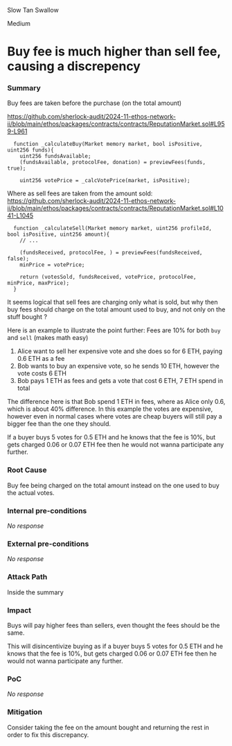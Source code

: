 Slow Tan Swallow

Medium

# Buy fee is much higher than sell fee, causing a discrepency

### Summary

Buy fees are taken before the purchase (on the total amount)

https://github.com/sherlock-audit/2024-11-ethos-network-ii/blob/main/ethos/packages/contracts/contracts/ReputationMarket.sol#L959-L961
```solidity
  function _calculateBuy(Market memory market, bool isPositive, uint256 funds){
    uint256 fundsAvailable;
    (fundsAvailable, protocolFee, donation) = previewFees(funds, true);

    uint256 votePrice = _calcVotePrice(market, isPositive);
```

Where as sell fees are taken from the amount sold:
https://github.com/sherlock-audit/2024-11-ethos-network-ii/blob/main/ethos/packages/contracts/contracts/ReputationMarket.sol#L1041-L1045
```solidity
  function _calculateSell(Market memory market, uint256 profileId, bool isPositive, uint256 amount){
    // ...

    (fundsReceived, protocolFee, ) = previewFees(fundsReceived, false);
    minPrice = votePrice;

    return (votesSold, fundsReceived, votePrice, protocolFee, minPrice, maxPrice);
  }
```

It seems logical that sell fees are charging only what is sold, but why then buy fees should charge on the total amount used to buy, and not only on the stuff bought ?

Here is an example to illustrate the point further:
Fees are 10% for both `buy` and `sell` (makes math easy)
1. Alice want to sell her expensive vote and she does so for 6 ETH, paying 0.6 ETH as a fee
2. Bob wants to buy an expensive vote, so he sends 10 ETH, however the vote costs 6 ETH
3. Bob pays 1 ETH as fees and gets a vote that cost 6 ETH, 7 ETH spend in total

The difference here is that Bob spend 1 ETH in fees, where as Alice only 0.6, which is about 40% difference. In this example the votes are expensive, however even in normal cases where votes are cheap buyers will still pay a bigger fee than the one they should.

If a buyer buys 5 votes for 0.5 ETH and he knows that the fee is 10%, but gets charged 0.06 or 0.07 ETH fee then he would not wanna participate any further.



### Root Cause

Buy fee being charged on the total amount instead on the one used to buy the actual votes.

### Internal pre-conditions

_No response_

### External pre-conditions

_No response_

### Attack Path

Inside the summary

### Impact

Buys will pay higher fees than sellers, even thought the fees should be the same. 

This will disincentivize buying as if a buyer buys 5 votes for 0.5 ETH and he knows that the fee is 10%, but gets charged 0.06 or 0.07 ETH fee then he would not wanna participate any further.

### PoC

_No response_

### Mitigation

Consider taking the fee on the amount bought and returning the rest in order to fix this discrepancy.